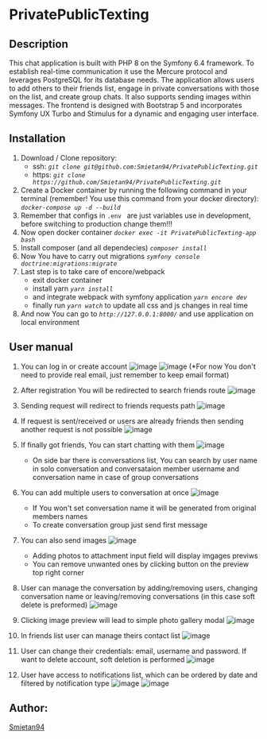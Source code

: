 # PrivatePublicTexting

## Description

This chat application is built with PHP 8 on the Symfony 6.4 framework. To establish real-time communication it use the Mercure protocol and leverages PostgreSQL for its database needs. The application allows users to add others to their friends list, engage in private conversations with those on the list, and create group chats. It also supports sending images within messages. The frontend is designed with Bootstrap 5 and incorporates Symfony UX Turbo and Stimulus for a dynamic and engaging user interface.

## Installation

1. Download / Clone repository:
    - ssh: _`git clone git@github.com:Smietan94/PrivatePublicTexting.git`_
    - https: _`git clone https://github.com/Smietan94/PrivatePublicTexting.git`_
2. Create a Docker container by running the following command in your terminal (remember! You use this command from your docker directory): _`docker-compose up -d --build`_
3. Remember that configs in `.env ` are just variables use in development, before switching to production change them!!!
4. Now open docker container _`docker exec -it PrivatePublicTexting-app bash`_
4. Install composer (and all dependecies) _`composer install`_
5. Now You have to carry out migrations _`symfony console doctrine:migrations:migrate`_
6. Last step is to take care of encore/webpack
    - exit docker container
    - install yarn _`yarn install`_
    - and integrate webpack with symfony application _`yarn encore dev`_
    - finally run _`yarn watch`_ to update all css and js changes in real time
7. And now You can go to _`http://127.0.0.1:8000/`_ and use application on local environment

## User manual

1. You can log in or create account
![image](https://github.com/Smietan94/PrivatePublicTexting/assets/105523793/9203e3be-7f02-4605-9a57-cfb53a08d368)
![image](https://github.com/Smietan94/PrivatePublicTexting/assets/105523793/627a6f61-036e-467e-a993-0df3d14ff565)
(*For now You don't need to provide real email, just remember to keep email format)

3. After registration You will be redirected to search friends route
![image](https://github.com/Smietan94/PrivatePublicTexting/assets/105523793/fdff2fc2-8162-4772-80bb-e1223da882e7)

5. Sending request will redirect to friends requests path 
![image](https://github.com/Smietan94/PrivatePublicTexting/assets/105523793/df4b52c9-b270-4275-b3d2-ce7eb444be4e)

7. If request is sent/received or users are already friends then sending another request is not possible
![image](https://github.com/Smietan94/PrivatePublicTexting/assets/105523793/392d8245-e079-4eb2-94f3-1dd91b0266ac)

9. If finally got friends, You can start chatting with them
![image](https://github.com/Smietan94/PrivatePublicTexting/assets/105523793/2eec2d59-da9a-4707-89c7-98c342647905)
    - On side bar there is conversations list, You can search by user name in solo conversation and conversataion member username and conversation name in case of group conversations

10. You can add multiple users to conversation at once
![image](https://github.com/Smietan94/PrivatePublicTexting/assets/105523793/404c8c47-6f0c-4b8c-ad88-a1ce341c7428)
    - If You won't set conversation name it will be generated from original members names
    - To create conversation group just send first message

11. You can also send images
![image](https://github.com/Smietan94/PrivatePublicTexting/assets/105523793/e56c2fcb-8741-40fb-a50d-8440f63badaf)
    - Adding photos to attachment input field will display imgages previws
    - You can remove unwanted ones by clicking button on the preview top right corner

12. User can manage the conversation by adding/removing users, changing conversation name or leaving/removing conversations (in this case soft delete is preformed) 
![image](https://github.com/Smietan94/PrivatePublicTexting/assets/105523793/b70c2496-3f61-4e3d-9c8c-5eeae7684ec0)

14. Clicking image preview will lead to simple photo gallery modal
![image](https://github.com/Smietan94/PrivatePublicTexting/assets/105523793/f2bfd01e-376b-4e96-8e9b-47078346511d)

16. In friends list user can manage theirs contact list
![image](https://github.com/Smietan94/PrivatePublicTexting/assets/105523793/dce8b8b4-f6db-4d27-a32e-c3f707c92942)

18. User can change their credentials: email, username and password. If want to delete account, soft deletion is performed
![image](https://github.com/Smietan94/PrivatePublicTexting/assets/105523793/fe65791d-41b1-437c-b877-9f9878a09a50)

19. User have access to notifications list, which can be ordered by date and filtered by notification type
![image](https://github.com/Smietan94/PrivatePublicTexting/assets/105523793/82b191ca-05ce-400e-b8fc-8ec3b72d92af)
![image](https://github.com/Smietan94/PrivatePublicTexting/assets/105523793/640c6263-5aef-4cdc-8bcf-8eb35ff7157a)




## Author:
[Smietan94](https://github.com/Smietan94)
